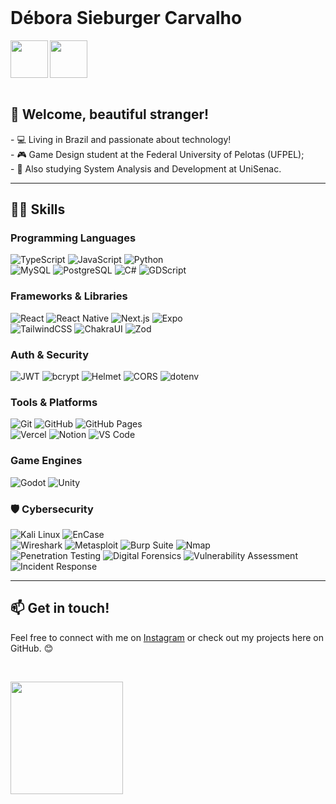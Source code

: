 </br>

<div display="inline-block">
  <h1 align="left">Débora Sieburger Carvalho</h1>
  <a href="https://www.instagram.com/debs_scc/">
    <img align="left" width="60px" src="https://raw.githubusercontent.com/rahuldkjain/github-profile-readme-generator/master/src/images/icons/Social/instagram.svg" style="vertical-align:top;">
  </a> 
  <a href="https://br.linkedin.com/in/debsscc">
    <img width="60px" src="https://raw.githubusercontent.com/rahuldkjain/github-profile-readme-generator/master/src/images/icons/Social/linked-in-alt.svg" style="vertical-align:top;">
  </a>
</div>

</br>

## 🌸 Welcome, beautiful stranger!

<p align="left">
  - 💻 Living in Brazil and passionate about technology!<br>
  - 🎮 Game Design student at the Federal University of Pelotas (UFPEL);<br>
  - 🧠 Also studying System Analysis and Development at UniSenac.
</p>

---

## 👩‍💻 Skills

###  Programming Languages
![TypeScript](https://img.shields.io/badge/typescript-%2320232a.svg?style=for-the-badge&logo=typescript)
![JavaScript](https://img.shields.io/badge/javascript-%2320232a.svg?style=for-the-badge&logo=javascript)
![Python](https://img.shields.io/badge/python-%2320232a.svg?style=for-the-badge&logo=python)  
![MySQL](https://img.shields.io/badge/mysql-%2320232a.svg?style=for-the-badge&logo=mysql)
![PostgreSQL](https://img.shields.io/badge/PostgreSQL-%2320232a.svg?style=for-the-badge&logo=postgresql)
![C#](https://img.shields.io/badge/csharp-%2320232a.svg?style=for-the-badge&logo=csharp)
![GDScript](https://img.shields.io/badge/gdscript-%2320232a.svg?style=for-the-badge&logo=godot)

###  Frameworks & Libraries
![React](https://img.shields.io/badge/react-%2320232a.svg?style=for-the-badge&logo=react)
![React Native](https://img.shields.io/badge/react%20native-%2320232a.svg?style=for-the-badge&logo=react)
![Next.js](https://img.shields.io/badge/next.js-%2320232a.svg?style=for-the-badge&logo=nextdotjs)
![Expo](https://img.shields.io/badge/expo-%2320232a.svg?style=for-the-badge&logo=expo)  
![TailwindCSS](https://img.shields.io/badge/tailwindcss-%2320232a.svg?style=for-the-badge&logo=tailwind-css)
![ChakraUI](https://img.shields.io/badge/chakraui-%2320232a.svg?style=for-the-badge&logo=chakraui)
![Zod](https://img.shields.io/badge/zod-%2320232a.svg?style=for-the-badge&logo=typescript&logoColor=white)

###  Auth & Security
![JWT](https://img.shields.io/badge/jwt-%2320232a.svg?style=for-the-badge&logo=jsonwebtokens&logoColor=white)
![bcrypt](https://img.shields.io/badge/bcrypt-%2320232a.svg?style=for-the-badge)
![Helmet](https://img.shields.io/badge/helmet-%2320232a.svg?style=for-the-badge&logo=express)
![CORS](https://img.shields.io/badge/cors-%2320232a.svg?style=for-the-badge)
![dotenv](https://img.shields.io/badge/dotenv-%2320232a.svg?style=for-the-badge)

###  Tools & Platforms
![Git](https://img.shields.io/badge/git-%2320232a.svg?style=for-the-badge&logo=git)
![GitHub](https://img.shields.io/badge/github-%2320232a.svg?style=for-the-badge&logo=github)
![GitHub Pages](https://img.shields.io/badge/github%20pages-%2320232a?style=for-the-badge&logo=github)  
![Vercel](https://img.shields.io/badge/vercel-%2320232a.svg?style=for-the-badge&logo=vercel)
![Notion](https://img.shields.io/badge/Notion-%2320232a.svg?style=for-the-badge&logo=notion)
![VS Code](https://img.shields.io/badge/vscode-%2320232a.svg?style=for-the-badge&logo=visualstudiocode)

###  Game Engines
![Godot](https://img.shields.io/badge/godot-%2320232a.svg?style=for-the-badge&logo=godot)
![Unity](https://img.shields.io/badge/unity-%2320232a.svg?style=for-the-badge&logo=unity)

### 🛡️ Cybersecurity
![Kali Linux](https://img.shields.io/badge/kali%20linux-%2320232a.svg?style=for-the-badge&logo=kalilinux&logoColor=white)
![EnCase](https://img.shields.io/badge/EnCase-%2320232a.svg?style=for-the-badge&logo=windows&logoColor=white)  
![Wireshark](https://img.shields.io/badge/wireshark-%2320232a.svg?style=for-the-badge&logo=wireshark)
![Metasploit](https://img.shields.io/badge/metasploit-%2320232a.svg?style=for-the-badge)
![Burp Suite](https://img.shields.io/badge/burp%20suite-%2320232a.svg?style=for-the-badge)
![Nmap](https://img.shields.io/badge/nmap-%2320232a.svg?style=for-the-badge)  
![Penetration Testing](https://img.shields.io/badge/penetration%20testing-%2320232a.svg?style=for-the-badge)
![Digital Forensics](https://img.shields.io/badge/digital%20forensics-%2320232a.svg?style=for-the-badge)
![Vulnerability Assessment](https://img.shields.io/badge/vulnerability%20assessment-%2320232a.svg?style=for-the-badge)
![Incident Response](https://img.shields.io/badge/incident%20response-%2320232a.svg?style=for-the-badge)

---

## 📫 Get in touch!

Feel free to connect with me on [Instagram](https://www.instagram.com/debs_scc) or check out my projects here on GitHub. 😊

</br>

<p align="left">
  <a href="https://github.com/debsscc">
    <img height="180em" src="https://github-readme-stats-eight-theta.vercel.app/api/top-langs/?username=debsscc&layout=compact&langs_count=8&theme=algolia"/>
  </a>
</p>
